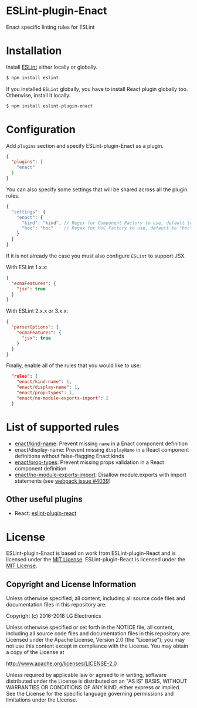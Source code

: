 ESLint-plugin-Enact
===================

Enact specific linting rules for ESLint

# Installation

Install [ESLint](https://www.github.com/eslint/eslint) either locally or globally.

```sh
$ npm install eslint
```

If you installed `ESLint` globally, you have to install React plugin globally too. Otherwise, install it locally.

```sh
$ npm install eslint-plugin-enact
```

# Configuration

Add `plugins` section and specify ESLint-plugin-Enact as a plugin.

```json
{
  "plugins": [
    "enact"
  ]
}
```

You can also specify some settings that will be shared across all the plugin rules.

```js
{
  "settings": {
    "enact": {
      "kind": "kind", // Regex for Component Factory to use, default to "kind"
      "hoc": "hoc"    // Regex for HoC Factory to use, default to "hoc"
    }
  }
}
```

If it is not already the case you must also configure `ESLint` to support JSX.

With ESLint 1.x.x:

```json
{
  "ecmaFeatures": {
    "jsx": true
  }
}
```

With ESLint 2.x.x or 3.x.x:

```json
{
  "parserOptions": {
    "ecmaFeatures": {
      "jsx": true
    }
  }
}
```

Finally, enable all of the rules that you would like to use:

```json
  "rules": {
    "enact/kind-name": 1,
    "enact/display-name": 1,
    "enact/prop-types": 1,
    "enact/no-module-exports-import": 2
  }
```

# List of supported rules

* [enact/kind-name](docs/rules/display-name.md): Prevent missing `name` in a Enact component definition
* enact/display-name: Prevent missing `displayName` in a React component definitions without false-flagging Enact kinds
* [enact/prop-types](docs/rules/prop-types.md): Prevent missing props validation in a React component definition
* [enact/no-module-exports-import](docs/rules/no-module-exports-import.md): Disallow module.exports with import statements (see [webpack issue #4039](https://github.com/webpack/webpack/issues/4039))

## Other useful plugins

- React: [eslint-plugin-react](https://github.com/yannickcr/eslint-plugin-react)

# License
ESLint-plugin-Enact is based on work from ESLint-plugin-React and is licensed under the [MIT License](http://www.opensource.org/licenses/mit-license.php).
ESLint-plugin-React is licensed under the [MIT License](http://www.opensource.org/licenses/mit-license.php).

## Copyright and License Information

Unless otherwise specified, all content, including all source code files and
documentation files in this repository are:

Copyright (c) 2016-2018 LG Electronics

Unless otherwise specified or set forth in the NOTICE file, all content,
including all source code files and documentation files in this repository are:
Licensed under the Apache License, Version 2.0 (the "License");
you may not use this content except in compliance with the License.
You may obtain a copy of the License at

http://www.apache.org/licenses/LICENSE-2.0

Unless required by applicable law or agreed to in writing, software
distributed under the License is distributed on an "AS IS" BASIS,
WITHOUT WARRANTIES OR CONDITIONS OF ANY KIND, either express or implied.
See the License for the specific language governing permissions and
limitations under the License.

